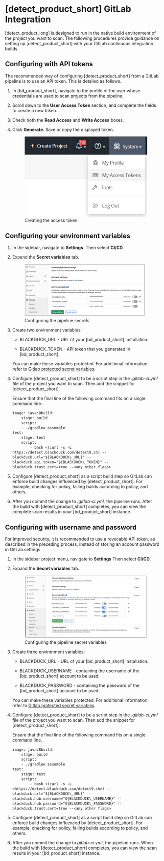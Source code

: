# [detect_product_short] GitLab Integration
[detect_product_long] is designed to run in the native build environment of the project you want to scan. The following procedures provide guidance on setting up [detect_product_short] with your GitLab continuous integration builds.

## Configuring with API tokens
The recommended way of configuring [detect_product_short] from a GitLab pipeline is to use an API token. This is detailed as follows.

1. In [bd_product_short], navigate to the profile of the user whose credentials are used to scan projects from the pipeline.
2. Scroll down to the **User Access Token** section, and complete the fields to create a new token.
3. Check both the **Read Access** and **Write Access** boxes.
4. Click **Generate.** Save or copy the displayed token.

    <figure>
    <img src="../gitlab/images/myaccesstokens.png"
         alt="Creating an access token">
    <figcaption>Creating the access token</figcaption>
    </figure>

## Configuring your environment variables
1. In the sidebar, navigate to **Settings**. Then select **CI/CD**.

2. Expand the **Secret variables** tab.  

    <figure>
    <img src="../gitlab/images/pipelineconfig1.png"
         alt="Configuring the pipeline secrets">
    <figcaption>Configuring the pipeline secrets</figcaption>
    </figure>

3. Create two environment variables:

	- BLACKDUCK\_URL - URL of your [bd_product_short] installation.

	- BLACKDUCK\_TOKEN - API token that you generated in [bd_product_short].

	<note type="note">You can make these variables protected. For additional information, refer to [Gitlab protected secret variables](https://gitlab.com/help/ci/variables/README#protected-secret-variables).</note>

4. Configure [detect_product_short] to be a script step in the *.gitlab-ci.yml* file of the project you want to scan. Then add the snippet for [detect_product_short].    

    Ensure that the final line of the following command fits on a single command line.

    ```
	image: java:8build:
		stage: build
		script:
		- ./gradlew assemble
	test:
		stage: test
		script:
			- bash <(curl -s -L https://detect.blackduck.com/detect9.sh) --blackduck.url="${BLACKDUCK\_URL}" --blackduck.api.token="${BLACKDUCK\_TOKEN}" --blackduck.trust.cert=true --<any other flags>
    ```

5. Configure [detect_product_short] as a script build step so GitLab can enforce build changes influenced by [detect_product_short]. For example, checking for policy, failing builds according to policy, and others.

6. After you commit the change to *.gitlab-ci.yml,* the pipeline runs. After the build with [detect_product_short] completes, you can view the complete scan results in your [bd_product_short] instance.

## Configuring with username and password
For improved security, it is recommended to use a revocable API token, as described in the preceding process, instead of storing an account password in GitLab settings.

1. In the sidebar project menu, navigate to **Settings** Then select **CI/CD**.

2. Expand the **Secret variables** tab.  

    <figure>
    <img src="../gitlab/images/pipelineconfig2.png"
         alt="Configuring pipeline secret variables">
    <figcaption>Configuring the pipeline secret variables</figcaption>
    </figure>

3. Create three environment variables:

	- BLACKDUCK\_URL - URL of your [bd_product_short] installation.

	- BLACKDUCK\_USERNAME - containing the username of the [bd_product_short] account to be used.

	- BLACKDUCK\_PASSWORD - containing the password of the [bd_product_short] account to be used.

	<note type="note">You can make these variables protected. For additional information, refer to [Gitlab protected secret variables](https://docs.gitlab.com/ee/ci/variables/#protect-a-cicd-variable).</note>

4. Configure [detect_product_short] to be a script step in the *.gitlab-ci.yml* file of the project you want to scan. Then add the snippet for [detect_product_short].    

    Ensure that the final line of the following command fits on a single command line.

    ```
	image: java:8build:
		stage: build
		script:
		- ./gradlew assemble
	test:
		stage: test
		script:
			- bash <(curl -s -L <https://detect.blackduck.com/detect9.sh>) --blackduck.url="${BLACKDUCK\_URL}" --blackduck.hub.username="${BLACKDUCK\_USERNAME}" --blackduck.hub.password="${BLACKDUCK\_PASSWORD}" --blackduck.trust.cert=true --<any other flags>
    ```

5. Configure [detect_product_short] as a script build step so GitLab can enforce build changes influenced by [detect_product_short]. For example, checking for policy, failing builds according to policy, and others.

6. After you commit the change to *gitlab-ci.yml*, the pipeline runs. When the build with [detect_product_short] completes, you can view the scan results in your [bd_product_short] instance.

